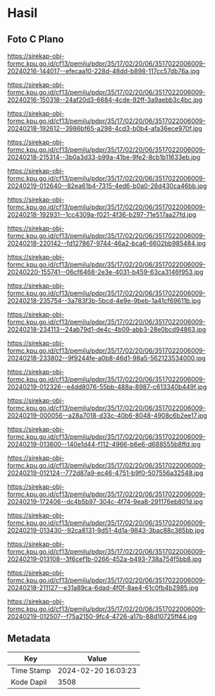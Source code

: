 # Hasil

## Foto C Plano

https://sirekap-obj-formc.kpu.go.id/cf13/pemilu/pdpr/35/17/02/20/06/3517022006009-20240216-144017--efecaa10-228d-48dd-b898-117cc57db76a.jpg

https://sirekap-obj-formc.kpu.go.id/cf13/pemilu/pdpr/35/17/02/20/06/3517022006009-20240216-150318--24af20d3-6684-4cde-92ff-3a9aebb3c4bc.jpg

https://sirekap-obj-formc.kpu.go.id/cf13/pemilu/pdpr/35/17/02/20/06/3517022006009-20240218-192612--3986bf65-a298-4cd3-b0b4-afa36ece970f.jpg

https://sirekap-obj-formc.kpu.go.id/cf13/pemilu/pdpr/35/17/02/20/06/3517022006009-20240218-215314--3b0a3d33-b99a-41be-9fe2-8cb1b11633eb.jpg

https://sirekap-obj-formc.kpu.go.id/cf13/pemilu/pdpr/35/17/02/20/06/3517022006009-20240219-012640--82ea61b4-7315-4ed6-b0a0-26d430ca46bb.jpg

https://sirekap-obj-formc.kpu.go.id/cf13/pemilu/pdpr/35/17/02/20/06/3517022006009-20240218-192931--1cc4309a-f021-4f36-b297-71e517aa27fd.jpg

https://sirekap-obj-formc.kpu.go.id/cf13/pemilu/pdpr/35/17/02/20/06/3517022006009-20240218-220142--fd127867-9744-46a2-bca6-6602bb985484.jpg

https://sirekap-obj-formc.kpu.go.id/cf13/pemilu/pdpr/35/17/02/20/06/3517022006009-20240220-155741--06cf6468-2e3e-4031-b459-63ca3146f953.jpg

https://sirekap-obj-formc.kpu.go.id/cf13/pemilu/pdpr/35/17/02/20/06/3517022006009-20240218-235754--3a783f3b-5bcd-4e9e-9beb-1a41cf69611b.jpg

https://sirekap-obj-formc.kpu.go.id/cf13/pemilu/pdpr/35/17/02/20/06/3517022006009-20240218-234113--24ab79d1-de4c-4b09-abb3-28e0bcd94863.jpg

https://sirekap-obj-formc.kpu.go.id/cf13/pemilu/pdpr/35/17/02/20/06/3517022006009-20240218-233802--9f9244fe-a0b8-46d1-98a5-562123534000.jpg

https://sirekap-obj-formc.kpu.go.id/cf13/pemilu/pdpr/35/17/02/20/06/3517022006009-20240219-012326--e4dd8076-55bb-488a-8987-c613340b449f.jpg

https://sirekap-obj-formc.kpu.go.id/cf13/pemilu/pdpr/35/17/02/20/06/3517022006009-20240219-000056--a28a7018-d33c-40b6-8048-4908c6b2ee17.jpg

https://sirekap-obj-formc.kpu.go.id/cf13/pemilu/pdpr/35/17/02/20/06/3517022006009-20240219-013600--140e1d44-f112-4966-b6e6-d688555b8ffd.jpg

https://sirekap-obj-formc.kpu.go.id/cf13/pemilu/pdpr/35/17/02/20/06/3517022006009-20240219-012124--772d87a9-ec46-4751-b9f0-507556a32548.jpg

https://sirekap-obj-formc.kpu.go.id/cf13/pemilu/pdpr/35/17/02/20/06/3517022006009-20240219-172406--dc4b5b97-304c-4f74-9ea8-291176eb801d.jpg

https://sirekap-obj-formc.kpu.go.id/cf13/pemilu/pdpr/35/17/02/20/06/3517022006009-20240219-013430--92ca8131-9d51-4d1a-9843-3bac88c365bb.jpg

https://sirekap-obj-formc.kpu.go.id/cf13/pemilu/pdpr/35/17/02/20/06/3517022006009-20240219-013108--3f6cef1b-0266-452a-b493-738a754f5bb8.jpg

https://sirekap-obj-formc.kpu.go.id/cf13/pemilu/pdpr/35/17/02/20/06/3517022006009-20240218-211127--e31a89ca-6dad-4f0f-8ae4-61c0fb4b2985.jpg

https://sirekap-obj-formc.kpu.go.id/cf13/pemilu/pdpr/35/17/02/20/06/3517022006009-20240219-012507--f75a2150-9fc4-4726-a17b-88d10725ff44.jpg


## Metadata

| Key        | Value               |
| ---------- | ------------------- |
| Time Stamp | 2024-02-20 16:03:23 |
| Kode Dapil | 3508                |




